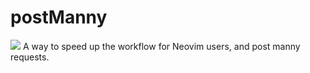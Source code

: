 # postManny
<html>
<img src="https://upload.wikimedia.org/wikipedia/commons/thumb/3/39/Manny_Pacquiao_at_87th_NCAA_cropped.jpg/220px-Manny_Pacquiao_at_87th_NCAA_cropped.jpg">
     </html>
A way to speed up the workflow for Neovim users, and post manny requests.
